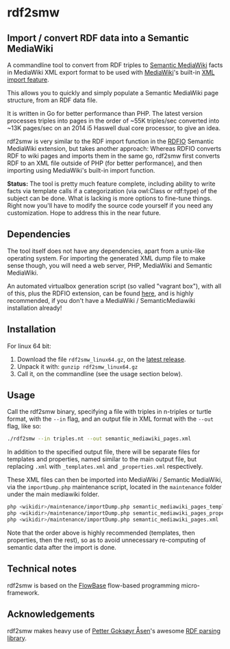 rdf2smw
=======

Import / convert RDF data into a Semantic MediaWiki
---------------------------------------------------

A commandline tool to convert from RDF triples to [Semantic MediaWiki](http://semantic-mediawiki.org) facts
in MediaWiki XML export format to be used with [MediaWiki](https://www.mediawiki.org)'s built-in
[XML import feature](https://www.mediawiki.org/wiki/Manual:Importing_XML_dumps).

This allows you to quickly and simply populate a Semantic MediaWiki page
structure, from an RDF data file.

It is written in Go for better performance than PHP. The latest version
processes triples into pages in the order of ~55K triples/sec converted into
~13K pages/sec on an 2014 i5 Haswell dual core processor, to give an idea.

rdf2smw is very similar to the RDF import function in the
[RDFIO](https://github.com/rdfio/RDFIO) Semantic MediaWiki extension, but takes
another approach: Whereas RDFIO converts RDF to wiki pages and imports them in
the same go, rdf2smw first converts RDF to an XML file outside of PHP (for
better performance), and then importing using MediaWiki's built-in import
function.

**Status:** The tool is pretty much feature complete, including ability to
write facts via template calls if a categorization (via owl:Class or rdf:type)
of the subject can be done.  What is lacking is more options to fine-tune
things. Right now you'll have to modify the source code yourself if you need
any customization. Hope to address this in the near future.

Dependencies
------------

The tool itself does not have any dependencies, apart from a unix-like
operating system. For importing the generated XML dump file to make sense
though, you will need a web server, PHP, MediaWiki and Semantic MediaWiki.

An automated virtualbox generation script (so valled "vagrant box"), with all
of this, plus the RDFIO extension, can be found
[here](https://github.com/samuell/rdfio-vagrantbox), and is highly recommended,
if you don't have a MediaWiki / SemanticMediawiki installation already!

Installation
------------

For linux 64 bit:

1. Download the file `rdf2smw_linux64.gz`, on the [latest release](https://github.com/samuell/rdf2smw/releases).
2. Unpack it with: `gunzip rdf2smw_linux64.gz`
3. Call it, on the commandline (see the usage section below).

Usage
-----

Call the rdf2smw binary, specifying a file with triples in n-triples or turtle
format, with the `--in` flag, and an output file in XML format with the
`--out` flag, like so:

```bash
./rdf2smw --in triples.nt --out semantic_mediawiki_pages.xml
```

In addition to the specified output file, there will be separate files for
templates and properties, named similar to the main output file, but replacing
`.xml` with `_templates.xml` and `_properties.xml` respectively.

These XML files can then be imported into MediaWiki / Semantic MediaWiki, via
the `importDump.php` maintenance script, located in the `maintenance` folder
under the main mediawiki folder.

```bash
php <wikidir>/maintenance/importDump.php semantic_mediawiki_pages_templates.xml
php <wikidir>/maintenance/importDump.php semantic_mediawiki_pages_properties.xml
php <wikidir>/maintenance/importDump.php semantic_mediawiki_pages.xml
```

Note that the order above is highly recommended (templates, then properties,
then the rest), so as to avoid unnecessary re-computing of semantic data after
the import is done.

Technical notes
---------------

rdf2smw is based on the [FlowBase](https://github.com/flowbase/flowbase)
flow-based programming micro-framework.

Acknowledgements
----------------

rdf2smw makes heavy use of [Petter Goksøyr Åsen](https://github.com/boutros)'s awesome [RDF parsing library](https://github.com/knakk/rdf).

